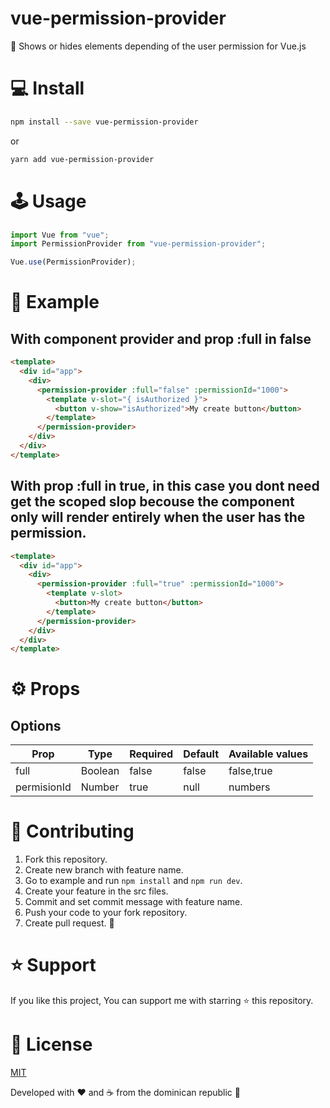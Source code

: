 # vue-permission-provider

🚪 Shows or hides elements depending of the user permission for Vue.js

# 💻 Install

```sh
npm install --save vue-permission-provider
```

or

```sh
yarn add vue-permission-provider
```

# 🕹 Usage

```javascript
import Vue from "vue";
import PermissionProvider from "vue-permission-provider";

Vue.use(PermissionProvider);
```

# 🔎 Example

## With component provider and prop :full in false

```html
<template>
  <div id="app">
    <div>
      <permission-provider :full="false" :permissionId="1000">
        <template v-slot="{ isAuthorized }">
          <button v-show="isAuthorized">My create button</button>
        </template>
      </permission-provider>
    </div>
  </div>
</template>
```

## With prop :full in true, in this case you dont need get the scoped slop becouse the component only will render entirely when the user has the permission.

```html
<template>
  <div id="app">
    <div>
      <permission-provider :full="true" :permissionId="1000">
        <template v-slot>
          <button>My create button</button>
        </template>
      </permission-provider>
    </div>
  </div>
</template>
```

# ⚙️ Props

## Options

 <table>
 	<thead>
    <tr>
    <th>Prop</th>
    <th>Type</th>
    <th>Required</th>
    <th>Default</th>
    <th>Available values</th>
    </tr>
  </thead>
	<tbody>
    	<tr>
        <td>full</td>
        <td>Boolean</td>
        <td>false</td>
        <td>false</td>
        <td>false,true</td>
        </tr>
        <tr>
        <td>permisionId</td>
        <td>Number</td>
        <td>true</td>
        <td>null</td>
        <td>numbers</td>
        </tr>
    </tbody>
</table>

# 🤝 Contributing

1. Fork this repository.
2. Create new branch with feature name.
3. Go to example and run `npm install` and `npm run dev`.
4. Create your feature in the src files.
5. Commit and set commit message with feature name.
6. Push your code to your fork repository.
7. Create pull request. 🙂

# ⭐️ Support

If you like this project, You can support me with starring ⭐ this repository.

# 📄 License

[MIT](LICENSE)

Developed with ❤️ and ☕️ from the dominican republic 🌴
